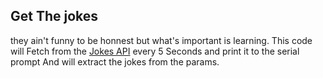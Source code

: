 ## Get The jokes 
they ain't funny to be honnest but what's important is learning. 
This code will Fetch from the [Jokes API](https://api.chucknorris.io/jokes/random) every 5 Seconds and print it to the serial prompt
And will extract the jokes from the params.

